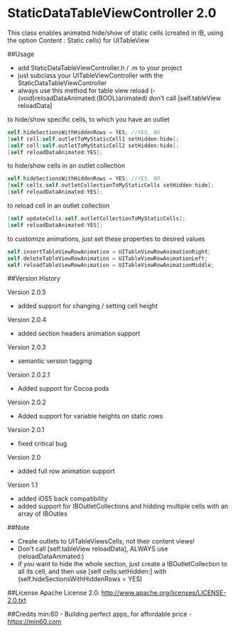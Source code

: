 StaticDataTableViewController 2.0
=============================

This class enables animated hide/show of static cells (created in IB, using the option Content : Static cells) for UITableView

##Usage

- add StaticDataTableViewController.h / .m to your project
- just subclass your UITableViewController with the StaticDataTableViewController
- always use this method for table view reload (- (void)reloadDataAnimated:(BOOL)animated) don't call [self.tableView reloadData]

to hide/show specific cells, to which you have an outlet
``` objective-c
self.hideSectionsWithHiddenRows = YES; //YES, NO
[self cell:self.outletToMyStaticCell1 setHidden:hide];
[self cell:self.outletToMyStaticCell2 setHidden:hide];
[self reloadDataAnimated:YES];
```

to hide/show cells in an outlet collection
``` objective-c
self.hideSectionsWithHiddenRows = YES; //YES, NO
[self cells:self.outletCollectionToMyStaticCells setHidden:hide];
[self reloadDataAnimated:YES];
```

to reload cell in an outlet collection
``` objective-c
[self updateCells:self.outletCollectionToMyStaticCells];
[self reloadDataAnimated:YES];
```

to customize animations, just set these properties to desired values
``` objective-c
self.insertTableViewRowAnimation = UITableViewRowAnimationRight;
self.deleteTableViewRowAnimation = UITableViewRowAnimationLeft;
self.reloadTableViewRowAnimation = UITableViewRowAnimationMiddle;
```

##Version History

Version 2.0.5
- added support for changing / setting cell height
 
Version 2.0.4
- added section headers animation support

Version 2.0.3
- semantic version tagging

Version 2.0.2.1
- Added support for Cocoa pods 

Version 2.0.2
- Added support for variable heights on static rows

Version 2.0.1
- fixed critical bug

Version 2.0
- added full row animation support

Version 1.1
- added iOS5 back compatibility
- added support for IBOutletCollections and hidding multiple cells with an array of IBOutles

##Note
- Create outlets to UITableViewsCells, not their content views!
- Don't call [self.tableView reloadData], ALWAYS use (reloadDataAnimated:)
- if you want to hide the whole section, just create a IBOutletCollection to all its cell, and then use [self cells:setHidden:] with (self.hideSectionsWithHiddenRows = YES)

##License
Apache License 2.0: http://www.apache.org/licenses/LICENSE-2.0.txt

##Credits
min:60 - Building perfect apps, for affordable price - <a href="https://min60.com">https://min60.com</a>
